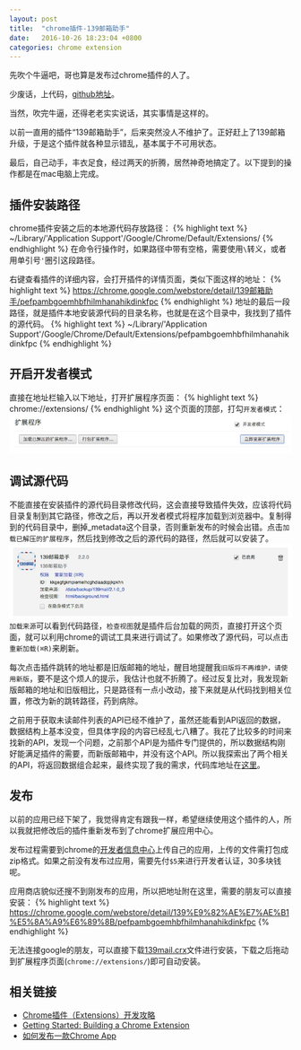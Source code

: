 ```yaml
---
layout: post
title:  "chrome插件-139邮箱助手"
date:   2016-10-26 18:23:04 +0800
categories: chrome extension
---
```


先吹个牛逼吧，哥也算是发布过chrome插件的人了。

少废话，上代码，[github地址](https://github.com/lutaoact/chrome-extension-139mail)。

当然，吹完牛逼，还得老老实实说话，其实事情是这样的。

以前一直用的插件“139邮箱助手”，后来突然没人不维护了。正好赶上了139邮箱升级，于是这个插件就各种显示错乱，基本属于不可用状态。

最后，自己动手，丰衣足食，经过两天的折腾，居然神奇地搞定了。以下提到的操作都是在mac电脑上完成。

## 插件安装路径
chrome插件安装之后的本地源代码存放路径：
{% highlight text %}
~/Library/'Application Support'/Google/Chrome/Default/Extensions/
{% endhighlight %}
在命令行操作时，如果路径中带有空格，需要使用`\`转义，或者用单引号`'`圈引这段路径。

右键查看插件的详细内容，会打开插件的详情页面，类似下面这样的地址：
{% highlight text %}
https://chrome.google.com/webstore/detail/139邮箱助手/pefpambgoemhbfhilmhanahikdinkfpc
{% endhighlight %}
地址的最后一段路径，就是插件本地安装源代码的目录名称，也就是在这个目录中，我找到了插件的源代码。
{% highlight text %}
~/Library/'Application Support'/Google/Chrome/Default/Extensions/pefpambgoemhbfhilmhanahikdinkfpc
{% endhighlight %}

## 开启开发者模式
直接在地址栏输入以下地址，打开扩展程序页面：
{% highlight text %}
chrome://extensions/
{% endhighlight %}
这个页面的顶部，打勾`开发者模式`：
![打开开发者模式](/assets/developer-mode.jpg)

## 调试源代码
不能直接在安装插件的源代码目录修改代码，这会直接导致插件失效，应该将代码目录复制到其它路径，修改之后，再以开发者模式将程序加载到浏览器中。复制得到的代码目录中，删掉_metadata这个目录，否则重新发布的时候会出错。点击`加载已解压的扩展程序`，然后找到修改之后的源代码的路径，然后就可以安装了。
![检查视图](/assets/check-view.jpg)
`加载来源`可以看到代码路径，`检查视图`就是插件后台加载的网页，直接打开这个页面，就可以利用chrome的调试工具来进行调试了。如果修改了源代码，可以点击`重新加载(⌘R)`来刷新。

每次点击插件跳转的地址都是旧版邮箱的地址，醒目地提醒我`旧版将不再维护，请使用新版`，要不是这个烦人的提示，我估计也就不折腾了。经过反复比对，我发现新版邮箱的地址和旧版相比，只是路径有一点小改动，接下来就是从代码找到相关位置，修改为新的跳转路径，药到病除。

之前用于获取未读邮件列表的API已经不维护了，虽然还能看到API返回的数据，数据结构上基本没变，但具体字段的内容已经乱七八糟了。我花了比较多的时间来找新的API，发现一个问题，之前那个API是为插件专门提供的，所以数据结构刚好能满足插件的需要，而新版邮箱中，并没有这个API。所以我探索出了两个相关的API，将返回数据组合起来，最终实现了我的需求，代码库地址在[这里](https://github.com/lutaoact/chrome-extension-139mail)。

## 发布
以前的应用已经下架了，我觉得肯定有跟我一样，希望继续使用这个插件的人，所以我就把修改后的插件重新发布到了chrome扩展应用中心。

发布过程需要到chrome的[开发者信息中心][developer-center]上传自己的应用，上传的文件需打包成zip格式。如果之前没有发布过应用，需要先付`$5`来进行开发者认证，30多块钱呢。

应用商店貌似还搜不到刚发布的应用，所以把地址附在这里，需要的朋友可以直接安装：
{% highlight text %}
https://chrome.google.com/webstore/detail/139%E9%82%AE%E7%AE%B1%E5%8A%A9%E6%89%8B/pefpambgoemhbfhilmhanahikdinkfpc
{% endhighlight %}

无法连接google的朋友，可以直接下载[139mail.crx][dl-139mail]文件进行安装，下载之后拖动到扩展程序页面(`chrome://extensions/`)即可自动安装。

## 相关链接
* [Chrome插件（Extensions）开发攻略](http://www.cnblogs.com/guogangj/p/3235703.html)
* [Getting Started: Building a Chrome Extension](https://developer.chrome.com/extensions/getstarted)
* [如何发布一款Chrome App](https://segmentfault.com/a/1190000000354014)

[dl-139mail]: http://7xsgzh.com1.z0.glb.clouddn.com/139mail.crx
[developer-center]: https://chrome.google.com/webstore/developer/dashboard/
